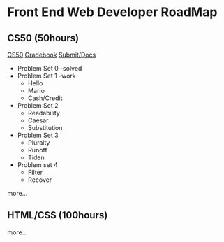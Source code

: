 # Front End Web Developer RoadMap

## CS50 (50hours)

[CS50](https://cs50.harvard.edu/x/2020/)
[Gradebook](https://cs50.me/cs50x#!)
[Submit/Docs](https://submit.cs50.io/courses/1/)

* Problem Set 0 -solved
* Problem Set 1 -work
    * Hello
    * Mario
    * Cash/Credit
* Problem Set 2
    * Readability
    * Caesar
    * Substitution
* Problem Set 3
    * Pluraity
    * Runoff
    * Tiden
* Problem set 4
    * Filter
    * Recover

more...

## HTML/CSS (100hours)

more...